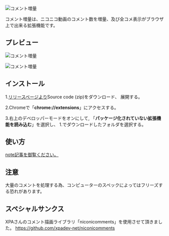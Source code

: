 ![コメント増量](https://i.imgur.com/WoHFr2O.png "コメント増量")

コメント増量は、ニコニコ動画のコメント数を増量、及び全コメ表示がブラウザ上で出来る拡張機能です。

## プレビュー 
![コメント増量](https://i.imgur.com/dJTxufy.jpg "コメント増量")

![コメント増量](https://i.imgur.com/t6A8KYm.jpg "コメント増量")
## インストール
1.[リリースページより](https://github.com/tanbatu/comment-zouryou/releases)Source code (zip)をダウンロード、 展開する。

2.Chromeで「<strong>chrome://extensions</strong>」にアクセスする。

3.右上のデベロッパーモードをオンにして, 「<strong>パッケージ化されていない拡張機能を読み込む</strong>」を選択し、 1.でダウンロードしたフォルダを選択する。

## 使い方
[note記事を御覧ください。](https://note.com/tanbatu/n/n3837f4137cd9)

## 注意
大量のコメントを処理する為、コンピューターのスペックによってはフリーズする恐れがあります。

## スペシャルサンクス
XPAさんのコメント描画ライブラリ「niconicomments」を使用させて頂きました。
https://github.com/xpadev-net/niconicomments
